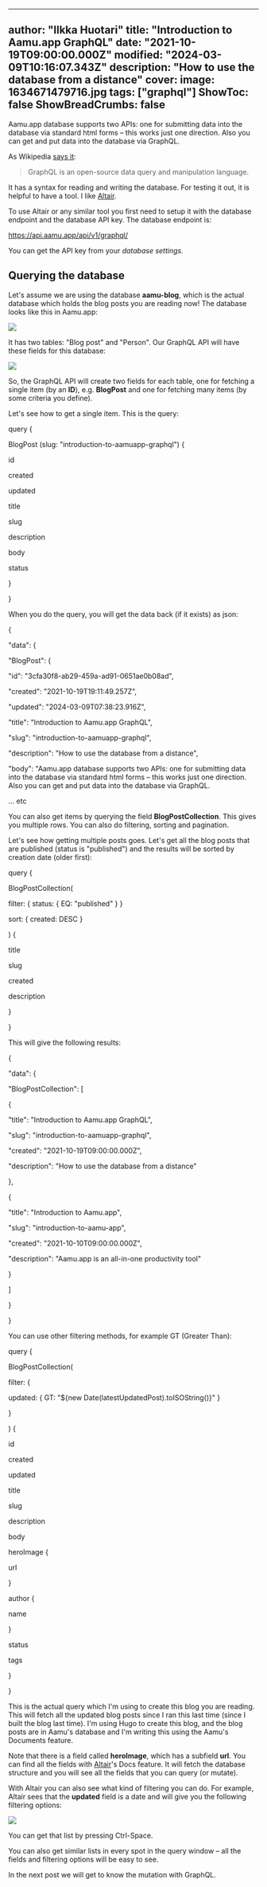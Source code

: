 
---
author: "Ilkka Huotari"
title: "Introduction to Aamu.app GraphQL"
date: "2021-10-19T09:00:00.000Z"
modified: "2024-03-09T10:16:07.343Z"
description: "How to use the database from a distance"
cover:
  image: 1634671479716.jpg
tags: ["graphql"]
ShowToc: false
ShowBreadCrumbs: false
---

Aamu.app database supports two APIs: one for submitting data into the database via standard html forms – this works just one direction. Also you can get and put data into the database via GraphQL.

As Wikipedia [says it](https://en.wikipedia.org/wiki/GraphQL):

> GraphQL is an open-source data query and manipulation language.

It has a syntax for reading and writing the database. For testing it out, it is helpful to have a tool. I like [Altair](https://altair-gql.sirmuel.design/).

To use Altair or any similar tool you first need to setup it with the database endpoint and the database API key. The database endpoint is:

https://api.aamu.app/api/v1/graphql/

You can get the API key from your _database settings._

Querying the database
---------------------

Let's assume we are using the database **aamu-blog**, which is the actual database which holds the blog posts you are reading now! The database looks like this in Aamu.app:

![](1709968790929.jpg)

It has two tables: "Blog post" and "Person". Our GraphQL API will have these fields for this database:

![](1709968866417.jpg)

So, the GraphQL API will create two fields for each table, one for fetching a single item (by an **ID**), e.g. **BlogPost** and one for fetching many items (by some criteria you define).

Let's see how to get a single item. This is the query:

query {

BlogPost (slug: "introduction-to-aamuapp-graphql") {

id

created

updated

title

slug

description

body

status

}

}

When you do the query, you will get the data back (if it exists) as json:

{

"data": {

"BlogPost": {

"id": "3cfa30f8-ab29-459a-ad91-0651ae0b08ad",

"created": "2021-10-19T19:11:49.257Z",

"updated": "2024-03-09T07:38:23.916Z",

"title": "Introduction to Aamu.app GraphQL",

"slug": "introduction-to-aamuapp-graphql",

"description": "How to use the database from a distance",

"body": "Aamu.app database supports two APIs: one for submitting data into the database via standard html forms – this works just one direction. Also you can get and put data into the database via GraphQL.

... etc

You can also get items by querying the field **BlogPostCollection**. This gives you multiple rows. You can also do filtering, sorting and pagination.

Let's see how getting multiple posts goes. Let's get all the blog posts that are published (status is "published") and the results will be sorted by creation date (older first):

query {

BlogPostCollection(

filter: { status: { EQ: "published" } }

sort: { created: DESC }

) {

title

slug

created

description

}

}

  

This will give the following results:

{

"data": {

"BlogPostCollection": \[

{

"title": "Introduction to Aamu.app GraphQL",

"slug": "introduction-to-aamuapp-graphql",

"created": "2021-10-19T09:00:00.000Z",

"description": "How to use the database from a distance"

},

{

"title": "Introduction to Aamu.app",

"slug": "introduction-to-aamu-app",

"created": "2021-10-10T09:00:00.000Z",

"description": "Aamu.app is an all-in-one productivity tool"

}

\]

}

}

You can use other filtering methods, for example GT (Greater Than):

query {

BlogPostCollection(

filter: {

updated: { GT: "${new Date(latestUpdatedPost).toISOString()}" }

}

) {

id

created

updated

title

slug

description

body

heroImage {

url

}

author {

name

}

status

tags

}

}

This is the actual query which I'm using to create this blog you are reading. This will fetch all the updated blog posts since I ran this last time (since I built the blog last time). I'm using Hugo to create this blog, and the blog posts are in Aamu's database and I'm writing this using the Aamu's Documents feature.

Note that there is a field called **heroImage**, which has a subfield **url**. You can find all the fields with [Altair](https://altairgraphql.dev/)'s Docs feature. It will fetch the database structure and you will see all the fields that you can query (or mutate).

With Altair you can also see what kind of filtering you can do. For example, Altair sees that the **updated** field is a date and will give you the following filtering options:

![](1709979164496.jpg)

You can get that list by pressing Ctrl-Space.

You can also get similar lists in every spot in the query window – all the fields and filtering options will be easy to see.

In the next post we will get to know the mutation with GraphQL.
